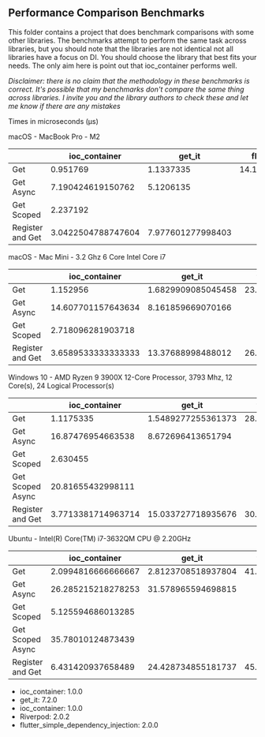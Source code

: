 ## Performance Comparison Benchmarks
This folder contains a project that does benchmark comparisons with some other libraries. The benchmarks attempt to perform the same task across libraries, but you should note that the libraries are not identical not all libraries have a focus on DI. You should choose the library that best fits your needs. The only aim here is point out that ioc_container performs well. 

_*Disclaimer: there is no claim that the methodology in these benchmarks is correct. It's possible that my benchmarks don't compare the same thing across libraries. I invite you and the library authors to check these and let me know if there are any mistakes*_


Times in microseconds (μs)

macOS - MacBook Pro - M2

|                  	| ioc_container         	| get_it                	| flutter_simple_DI     	| Riverpod             	|
|------------------	|-----------------------	|-----------------------	|-----------------------	|----------------------	|
| Get              	| 0.951769                  | 1.1337335 	            | 14.119076285542286  	    |                      	|
| Get Async        	| 7.190424619150762 	    | 5.1206135  	            |                       	|                      	|
| Get Scoped       	| 2.237192  	            |                       	|                       	| 5.601863946738093 	|
| Register and Get 	| 3.0422504788747604  	    | 7.977601277998403 	    |  	                        |                      	|


macOS - Mac Mini - 3.2 Ghz 6 Core Intel Core i7

|                  	| ioc_container         	| get_it                	| flutter_simple_DI     	| Riverpod             	|
|------------------	|-----------------------	|-----------------------	|-----------------------	|----------------------	|
| Get              	| 1.152956           	    | 1.6829909085045458 	    | 23.56929286888922  	    |                      	|
| Get Async        	| 14.607701157643634 	    | 8.161859669070166  	    |                       	|                      	|
| Get Scoped       	| 2.718096281903718  	    |                       	|                       	| 7.804826666666667 	  |
| Register and Get 	| 3.6589533333333333 	    | 13.37688998488012  	    | 26.387617939769935 	    |                      	|


Windows 10 - AMD Ryzen 9 3900X 12-Core Processor, 3793 Mhz, 12 Core(s), 24 Logical Processor(s)

|                  	| ioc_container         	| get_it                	| flutter_simple_DI     	| Riverpod             	|
|------------------	|-----------------------	|-----------------------	|-----------------------	|----------------------	|
| Get              	| 1.1175335           	  | 1.5489277255361373 	    | 28.234064595612427  	  |                      	|
| Get Async        	| 16.87476954663538 	    | 8.672696413651794  	    |                       	|                      	|
| Get Scoped       	| 2.630455  	            |                         |                       	| 8.149182729222566 	  |
| Get Scoped Async  | 20.81655432998111  	    |                       	|                       	| 89.69145771355716 	  |
| Register and Get 	| 3.7713381714963714 	    | 15.033727718935676  	  | 30.542997285013573 	    |                      	|


Ubuntu - Intel(R) Core(TM) i7-3632QM CPU @ 2.20GHz

|                  	| ioc_container         	| get_it                	| flutter_simple_DI     	| Riverpod             	|
|------------------	|-----------------------	|-----------------------	|-----------------------	|----------------------	|
| Get              	| 2.0994816666666667        | 2.8123708518937804 	    | 41.567595517715226  	    |                      	|
| Get Async        	| 26.285215218278253 	    | 31.578965594698815  	    |                       	|                      	|
| Get Scoped       	| 5.125594686013285  	    |                           |                       	| 12.82226536263222 	  |
| Get Scoped Async  | 35.78010124873439  	    |                       	|                       	| 305.58831194867685 	  |
| Register and Get 	| 6.431420937658489  	    | 24.428734855181737  	    | 45.431126018207955 	    |                      	|

- ioc_container: 1.0.0
- get_it: 7.2.0
- ioc_container: 1.0.0
- Riverpod: 2.0.2
- flutter_simple_dependency_injection: 2.0.0